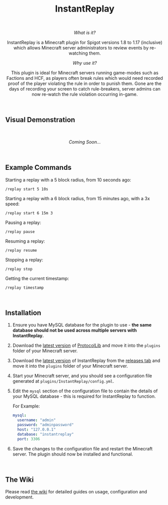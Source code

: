 <div align="center">

# InstantReplay

<br>

_What is it?_

InstantReplay is a Minecraft plugin for Spigot versions 1.8 to 1.17 (inclusive) which allows Minecraft server
administrators to review events by re-watching them.

_Why use it?_

This plugin is ideal for Minecraft servers running game-modes such as Factions and HCF, as players often break rules
which would need recorded proof of the player violating the rule in order to punish them. Gone are the days of recording
your screen to catch rule-breakers, server admins can now re-watch the rule violation occurring in-game.

</div>

<br>

## Visual Demonstration

<br>

<div align="center">

_Coming Soon..._

</div>

<br>

## Example Commands

Starting a replay with a 5 block radius, from 10 seconds ago:

```
/replay start 5 10s
```

Starting a replay with a 6 block radius, from 15 minutes ago, with a 3x speed:

```
/replay start 6 15m 3
```

Pausing a replay:

```
/replay pause
```

Resuming a replay:

```
/replay resume
```

Stopping a replay:

```
/replay stop
```

Getting the current timestamp:

```
/replay timestamp
```

<br>

## Installation

1. Ensure you have MySQL database for the plugin to use - **the same database should not be used across multiple servers
   with InstantReplay.**
2. Download the [latest version](https://github.com/dmulloy2/ProtocolLib/releases/latest)
   of [ProtocolLib](https://github.com/dmulloy2/ProtocolLib) and move it into the `plugins` folder of your Minecraft
   server.
3. Download the [latest version](https://github.com/Ben-D-Anderson/InstantReplay/releases/latest) of InstantReplay from
   the [releases tab](https://github.com/Ben-D-Anderson/InstantReplay/releases) and move it into the `plugins` folder of
   your Minecraft server.
4. Start your Minecraft server, and you should see a configuration file generated at `plugins/InstantReplay/config.yml`.
5. Edit the `mysql` section of the configuration file to contain the details of your MySQL database - this is required
   for InstantReplay to function.

   For Example:
      ```yaml
      mysql:
        username: "admin"
        password: "adminpassword"
        host: "127.0.0.1"
        database: "instantreplay"
        port: 3306
      ```

6. Save the changes to the configuration file and restart the Minecraft server. The plugin should now be installed and
   functional.

<br>

## The Wiki

Please read [the wiki](https://github.com/Ben-D-Anderson/InstantReplay/wiki) for detailed guides on usage, configuration
and development.